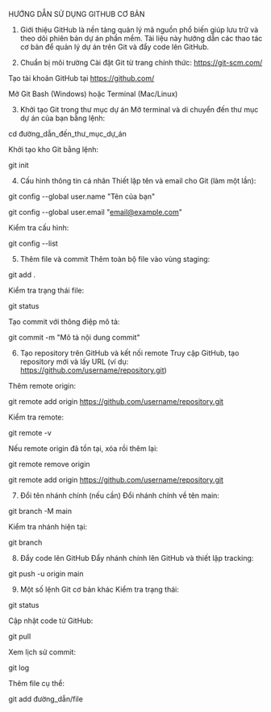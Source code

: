 HƯỚNG DẪN SỬ DỤNG GITHUB CƠ BẢN
1. Giới thiệu
GitHub là nền tảng quản lý mã nguồn phổ biến giúp lưu trữ và theo dõi phiên bản dự án phần mềm. Tài liệu này hướng dẫn các thao tác cơ bản để quản lý dự án trên Git và đẩy code lên GitHub.

2. Chuẩn bị môi trường
Cài đặt Git từ trang chính thức: https://git-scm.com/

Tạo tài khoản GitHub tại https://github.com/

Mở Git Bash (Windows) hoặc Terminal (Mac/Linux)

3. Khởi tạo Git trong thư mục dự án
Mở terminal và di chuyển đến thư mục dự án của bạn bằng lệnh:

cd đường_dẫn_đến_thư_mục_dự_án

Khởi tạo kho Git bằng lệnh:

git init

4. Cấu hình thông tin cá nhân
Thiết lập tên và email cho Git (làm một lần):

git config --global user.name "Tên của bạn"

git config --global user.email "email@example.com"

Kiểm tra cấu hình:

git config --list

5. Thêm file và commit
Thêm toàn bộ file vào vùng staging:

git add .

Kiểm tra trạng thái file:

git status

Tạo commit với thông điệp mô tả:

git commit -m "Mô tả nội dung commit"

6. Tạo repository trên GitHub và kết nối remote
Truy cập GitHub, tạo repository mới và lấy URL (ví dụ: https://github.com/username/repository.git)

Thêm remote origin:

git remote add origin https://github.com/username/repository.git

Kiểm tra remote:

git remote -v

Nếu remote origin đã tồn tại, xóa rồi thêm lại:

git remote remove origin

git remote add origin https://github.com/username/repository.git

7. Đổi tên nhánh chính (nếu cần)
Đổi nhánh chính về tên main:

git branch -M main

Kiểm tra nhánh hiện tại:

git branch

8. Đẩy code lên GitHub
Đẩy nhánh chính lên GitHub và thiết lập tracking:

git push -u origin main

9. Một số lệnh Git cơ bản khác
Kiểm tra trạng thái:

git status

Cập nhật code từ GitHub:

git pull

Xem lịch sử commit:

git log

Thêm file cụ thể:

git add đường_dẫn/file

